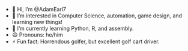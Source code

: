 - 👋 Hi, I’m @AdamEarl7
- 👀 I’m interested in Computer Science, automation, game design, and learning new things!
- 🌱 I’m currently learning Python, R, and assembly.
- 😄 Pronouns: he/him
- ⚡ Fun fact: Horrendous golfer, but excellent golf cart driver.

<!---
AdamEarl7/AdamEarl7 is a ✨ special ✨ repository because its `README.md` (this file) appears on your GitHub profile.
You can click the Preview link to take a look at your changes.
--->
